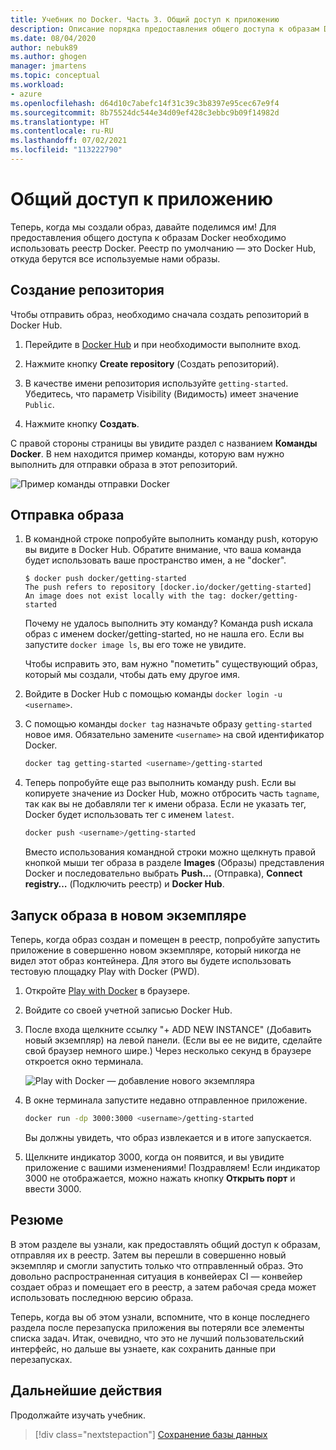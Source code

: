 ```yaml
---
title: Учебник по Docker. Часть 3. Общий доступ к приложению
description: Описание порядка предоставления общего доступа к образам Docker с помощью реестра Docker Hub.
ms.date: 08/04/2020
author: nebuk89
ms.author: ghogen
manager: jmartens
ms.topic: conceptual
ms.workload:
- azure
ms.openlocfilehash: d64d10c7abefc14f31c39c3b8397e95cec67e9f4
ms.sourcegitcommit: 8b75524dc544e34d09ef428c3ebbc9b09f14982d
ms.translationtype: HT
ms.contentlocale: ru-RU
ms.lasthandoff: 07/02/2021
ms.locfileid: "113222790"
---
```

# <a name="share-your-app"></a>Общий доступ к приложению

Теперь, когда мы создали образ, давайте поделимся им! Для предоставления общего доступа к образам Docker необходимо использовать реестр Docker. Реестр по умолчанию — это Docker Hub, откуда берутся все используемые нами образы.

## <a name="create-a-repo"></a>Создание репозитория

Чтобы отправить образ, необходимо сначала создать репозиторий в Docker Hub.

1. Перейдите в [Docker Hub](https://hub.docker.com/signup/msftedge?utm_source=msftedge) и при необходимости выполните вход.

1. Нажмите кнопку **Create repository** (Создать репозиторий).

1. В качестве имени репозитория используйте `getting-started`. Убедитесь, что параметр Visibility (Видимость) имеет значение `Public`.

1. Нажмите кнопку **Создать**.

С правой стороны страницы вы увидите раздел с названием **Команды Docker**. В нем находится пример команды, которую вам нужно выполнить для отправки образа в этот репозиторий.

![Пример команды отправки Docker](media/push-command.png)

## <a name="push-the-image"></a>Отправка образа

1. В командной строке попробуйте выполнить команду push, которую вы видите в Docker Hub. Обратите внимание, что ваша команда будет использовать ваше пространство имен, а не "docker".

    ```plaintext
    $ docker push docker/getting-started
    The push refers to repository [docker.io/docker/getting-started]
    An image does not exist locally with the tag: docker/getting-started
    ```

    Почему не удалось выполнить эту команду? Команда push искала образ с именем docker/getting-started, но не нашла его. Если вы запустите `docker image ls`, вы его тоже не увидите.

    Чтобы исправить это, вам нужно "пометить" существующий образ, который мы создали, чтобы дать ему другое имя.

1. Войдите в Docker Hub с помощью команды `docker login -u <username>`.

1. С помощью команды `docker tag` назначьте образу `getting-started` новое имя. Обязательно замените `<username>` на свой идентификатор Docker.

    ```bash
    docker tag getting-started <username>/getting-started
    ```

1. Теперь попробуйте еще раз выполнить команду push. Если вы копируете значение из Docker Hub, можно отбросить часть `tagname`, так как вы не добавляли тег к имени образа. Если не указать тег, Docker будет использовать тег с именем `latest`.

    ```bash
    docker push <username>/getting-started
    ```

    Вместо использования командной строки можно щелкнуть правой кнопкой мыши тег образа в разделе **Images** (Образы) представления Docker и последовательно выбрать **Push…** (Отправка), **Connect registry…** (Подключить реестр) и **Docker Hub**.

## <a name="run-the-image-on-a-new-instance"></a>Запуск образа в новом экземпляре

Теперь, когда образ создан и помещен в реестр, попробуйте запустить приложение в совершенно новом экземпляре, который никогда не видел этот образ контейнера. Для этого вы будете использовать тестовую площадку Play with Docker (PWD).

1. Откройте [Play with Docker](http://play-with-docker.com) в браузере.

1. Войдите со своей учетной записью Docker Hub.

1. После входа щелкните ссылку "+ ADD NEW INSTANCE" (Добавить новый экземпляр) на левой панели. (Если вы ее не видите, сделайте свой браузер немного шире.) Через несколько секунд в браузере откроется окно терминала.

    ![Play with Docker — добавление нового экземпляра](media/pwd-add-new-instance.png)

1. В окне терминала запустите недавно отправленное приложение.

    ```bash
    docker run -dp 3000:3000 <username>/getting-started
    ```

    Вы должны увидеть, что образ извлекается и в итоге запускается.

1. Щелкните индикатор 3000, когда он появится, и вы увидите приложение с вашими изменениями! Поздравляем! Если индикатор 3000 не отображается, можно нажать кнопку **Открыть порт** и ввести 3000.

## <a name="recap"></a>Резюме

В этом разделе вы узнали, как предоставлять общий доступ к образам, отправляя их в реестр. Затем вы перешли в совершенно новый экземпляр и смогли запустить только что отправленный образ. Это довольно распространенная ситуация в конвейерах CI — конвейер создает образ и помещает его в реестр, а затем рабочая среда может использовать последнюю версию образа.

Теперь, когда вы об этом узнали, вспомните, что в конце последнего раздела после перезапуска приложения вы потеряли все элементы списка задач. Итак, очевидно, что это не лучший пользовательский интерфейс, но дальше вы узнаете, как сохранить данные при перезапусках.

## <a name="next-steps"></a>Дальнейшие действия

Продолжайте изучать учебник.

> [!div class="nextstepaction"]
> [Сохранение базы данных](persist-your-data.md)
